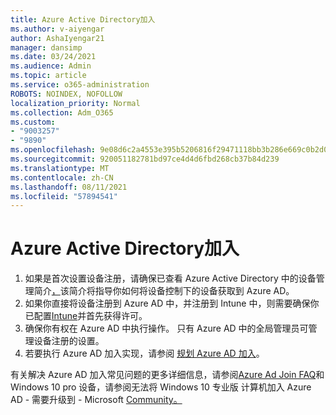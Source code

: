 ```yaml
---
title: Azure Active Directory加入
ms.author: v-aiyengar
author: AshaIyengar21
manager: dansimp
ms.date: 03/24/2021
ms.audience: Admin
ms.topic: article
ms.service: o365-administration
ROBOTS: NOINDEX, NOFOLLOW
localization_priority: Normal
ms.collection: Adm_O365
ms.custom:
- "9003257"
- "9890"
ms.openlocfilehash: 9e08d6c2a4553e395b5206816f29471118bb3b286e669c0b2d07a740e2a3c749
ms.sourcegitcommit: 920051182781bd97ce4d4d6fbd268cb37b84d239
ms.translationtype: MT
ms.contentlocale: zh-CN
ms.lasthandoff: 08/11/2021
ms.locfileid: "57894541"
---
```

# <a name="azure-active-directory-join"></a>Azure Active Directory加入

1. 如果是首次设置设备注册，请确保已查看 Azure Active Directory 中的设备管理简介[，](https://docs.microsoft.com/azure/active-directory/devices/overview)该简介将指导你如何将设备控制下的设备获取到 Azure AD。 
1. 如果你直接将设备注册到 Azure AD 中，并注册到 Intune 中，则需要确保你已配置[Intune](https://docs.microsoft.com/mem/intune/enrollment/device-enrollment)并首先获得[](https://docs.microsoft.com/mem/intune/fundamentals/licenses-assign)许可。
1. 确保你有权在 Azure AD 中执行操作。 只有 Azure AD 中的全局管理员可管理设备注册的设置。
1. 若要执行 Azure AD 加入实现，请参阅 [规划 Azure AD 加入](https://docs.microsoft.com/azure/active-directory/devices/azureadjoin-plan)。

有关解决 Azure AD 加入常见问题的更多详细信息，请参阅[Azure Ad Join FAQ](https://docs.microsoft.com/azure/active-directory/devices/faq)和 Windows 10 pro 设备，请参阅无法将 Windows 10 专业版 计算机加入 Azure AD - 需要升级到 - Microsoft [Community。](https://answers.microsoft.com/en-us/msoffice/forum/msoffice_install-mso_win10-mso_365hp/unable-to-join-windows-10-pro-machine-to-azure-ad/abb1ca7d-b317-45ec-a628-e1c10eae2900)
